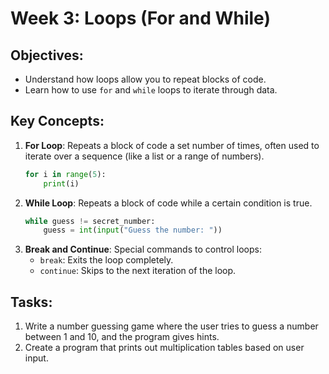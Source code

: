 
# Week 3: Loops (For and While)

## Objectives:
- Understand how loops allow you to repeat blocks of code.
- Learn how to use `for` and `while` loops to iterate through data.

## Key Concepts:
1. **For Loop**: Repeats a block of code a set number of times, often used to iterate over a sequence (like a list or a range of numbers).
   ```python
   for i in range(5):
       print(i)
   ```
2. **While Loop**: Repeats a block of code while a certain condition is true.
   ```python
   while guess != secret_number:
       guess = int(input("Guess the number: "))
   ```
3. **Break and Continue**: Special commands to control loops:
   - `break`: Exits the loop completely.
   - `continue`: Skips to the next iteration of the loop.

## Tasks:
1. Write a number guessing game where the user tries to guess a number between 1 and 10, and the program gives hints.
2. Create a program that prints out multiplication tables based on user input.
